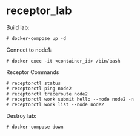# receptor_lab

Build lab:
```
# docker-compose up -d
```

Connect to node1:
```
# docker exec -it <container_id> /bin/bash
```

Receptor Commands
```
# receptorctl status
# receptorctl ping node2
# receptorctl traceroute node2
# receptorctl work submit hello --node node2 -n 
# receptorctl work list --node node2
```

Destroy lab:
```
# docker-compose down
```
